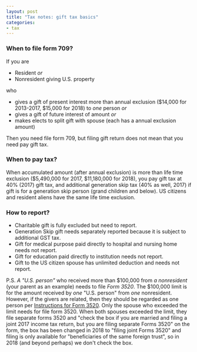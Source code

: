 ```yaml
---
layout: post
title: "Tax notes: gift tax basics"
categories:
- tax
---
```


### When to file form 709?

If you are

- Resident _or_ 
- Nonresident giving U.S. property

who

- gives a gift of present interest more than annual exclusion ($14,000 for 2013-2017, $15,000 for 2018) to _one_ person _or_  
- gives a gift of future interest of amount _or_ 
- makes elects to split gift with spouse (each has a annual exclusion amount)

Then you need file form 709, but filing gift return does not mean that you need pay gift tax.

### When to pay tax?

When accumulated amount (after annual exclusion) is more than life time exclusion ($5,490,000 for 2017, $11,180,000 for 2018), you pay gift tax at 40% (2017) gift tax, and additional generation skip tax (40% as well, 2017) if gift is for a generation skip person (grand children and below). US citizens and resident aliens have the same life time exclusion.

### How to report?

- Charitable gift is fully excluded but need to report.
- Generation Skip gift needs separately reported because it is subject to additional GST tax.
- Gift for medical purpose paid directly to hospital and nursing home needs not report.
- Gift for education paid directly to institution needs not report.
- Gift to the US citizen spouse has unlimited deduction and needs not report.

P.S. _A "U.S. person"_ who received more than $100,000 from _a nonresident_ (your parent as an example) needs to file _Form 3520_.
The $100,000 limit is for the amount received by _one_ "U.S. person" from _one_ nonresident. However, if the givers are related,
then they should be regarded as one person per [Instructions for Form 3520](https://www.irs.gov/pub/irs-pdf/i3520.pdf). Only the
spouse who exceeded the limit needs for file form 3520. When both spouses exceeded the limit, they file separate forms 3520
and "check the box if you are married and filing a joint 2017 income tax return, but you are filing separate Forms 3520" on the
form, the box has been changed in 2018 to "filing joint Forms 3520" and filing is only available for "beneficiaries of the same foreign trust",
so in 2018 (and beyond perhaps) we don't check the box.
